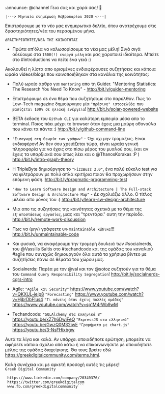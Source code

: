 :announce: @channel Γεια σας και χαρά σας! :wave:




 `|---> Μηνιαία ενημέρωση Φεβρουαρίου 2020 <---|`


  Επιστρέφουμε με το νέο μας ενημερωτικό δελτίο, όπου ανατρέχουμε στις δραστηριότητες/νέα του περασμένου μήνα.


  `ΔΡΑΣΤΗΡΙΟΤΗΤΕΣ/ΝΕΑ ΤΗΣ ΚΟΙΝΟΤΗΤΑΣ`

  - Πρώτα απ'όλα να καλωσορίσουμε τα νέα μας μέλη! Σιγά σιγά οδεύουμε στα `1500(!) ενεργά μέλη` και μας χαροποιεί ιδιαίτερα. Μπείτε στο #introductions να πείτε ένα γειά :)

  Ακολουθεί η λίστα απο ορισμένες ενδιαφέρουσες συζητήσεις και κάποια ωραία videos/blogs που κοινοποιήθηκαν στα κανάλια της κοινότητας:

  - Πολύ ωραίο άρθρο για `mentoring` απο τη Guider.
   "Mentoring Statistics: The Research You Need To Know" - http://bit.ly/guider-mentoring

  - Επιστρέφουμε σε ένα θέμα που συζητήσαμε στο παρελθόν. Πως το Low-Τech magazine δημιούργησε μία `"πράσινη" ιστοσελίδα που βασίζεται 100% σε ηλιακή ενέργεια`!
   http://bit.ly/solar-powered-website

  - BETA έκδοση του `Github CLI` για καλύτερη εμπειρία μέσα απο το terminal. Ποιος πάει μέχρι το browser όταν έχεις μια μαύρη οθονούλα που κάνει τα πάντα :)
  http://bit.ly/github-command-line

  - `"Εισαγωγή στη θεωρία των γράφων"` - Όχι όχι μην τρομάζεις. Είναι ενδιαφέρον! Αν δεν σου χρειάζεται τώρα, είναι ωραία γενική πληροφορία για να έχεις στο πίσω μέρος του μυαλού σου, (και αν έχεις τα υπαρξιακά σου όπως λέει και ο @ThanosKorakas :P )
  http://bit.ly/intro-graph-theory

  - Η TripleByte δημιούργησε το `"FizzBuzz 2.0"`, ένα πολύ εύκολο test για να φιλτράρουν με πολύ απλά κριτήρια ποιον θα προχωρήσουν στην επόμενη φάση.
  http://bit.ly/pragmatic-programming-test

  - `"How to Learn Software Design and Architecture | The Full-stack Software Design & Architecture Map"` - Δε σχολιάζω άλλο. Ο τίτλος μιλάει απο μόνος του :)
  http://bit.ly/learn-sw-design-architecture

  - Μια απο τις συζητήσεις της κοινότητας σχετικά με το θέμα της `εξ'αποστάσεως εργασίας`, μιας και "τρεντάρει" αυτη την περίοδο. http://bit.ly/remote-work-discussion

  - Πως να (μην) γράφεετε `UN-maintainable κώδικα`!!! http://bit.ly/unmaintainable-code

  - Και φυσικά, να αναφέρουμε την τρομερή δουλειά των #socialnerds, του @Vassilis Saltis στο #techandcode και της ομάδας του καναλιού #agile που συνεχώς δημιουργούν όλα αυτά τα χρήσιμα βίντεο με συζητήσεις πάνω σε θέματα του χώρου μας.
   - Socialnerds:
   Παρέα με τον @val και τον @sotoz συζητούν για το θέμα του `Command Query Responsibility Segregation`! http://bit.ly/socialnerds-cqrs-intro
   - Agile:
   `"Agile και Security"` https://www.youtube.com/watch?v=QKXUL-ieip8
   `"Forecasting"` https://www.youtube.com/watch?v=HjbrDbFIus4
   `"Τι κάνεις όταν έχεις πολλές ομάδες"` https://www.youtube.com/watch?v=sp1M4rWb9wM
   - Techandcode:
   `"SQLAlchemy στα ελληνικά 8"` https://youtu.be/xZ7h6DwiFeQ
   `"ExpressJS στα ελληνικά"` https://youtu.be/GwzQ0M32iwE
   `"Γραφήματα με chart.js"` https://youtu.be/3-NsFHixbgw

  Αυτά τα λίγα και καλά. Αν υπάρχει οποιαδήποτε ερώτηση, μπορείτε να αφήσετε κάποιο σχόλιο από κάτω ή να επικοινωνήσετε με οποιοδήποτε μέλος της ομάδας διαχείρισης. Θα τους βρείτε εδώ https://greekdigitalcommunity.com/terms.html.


  Καλή συνέχεια και με αρκετή προσοχή αυτές τις μέρες!         
  `Greek Digital Community`

 ```Βρείτε μας στα παρακάτω social media:
  https://www.linkedin.com/company/20340376/
  https://twitter.com/greekdigitalcom
  www.fb.com/greekdigitalcommunity```